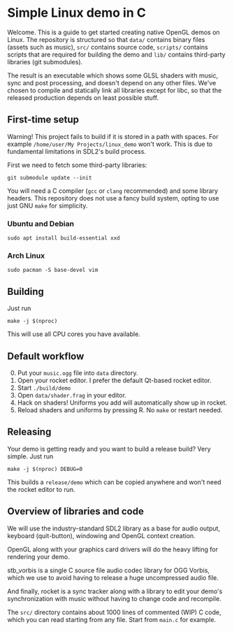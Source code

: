 # Simple Linux demo in C

Welcome. This is a guide to get started creating native OpenGL demos on Linux.
The repository is structured so that `data/` contains binary files
(assets such as music), `src/` contains source code, `scripts/` contains scripts
that are required for building the demo and `lib/` contains third-party
libraries (git submodules).

The result is an executable which shows some GLSL shaders with music,
sync and post processing, and doesn't depend on any other files.
We've chosen to compile and statically link all libraries except for libc,
so that the released production depends on least possible stuff.

## First-time setup

Warning! This project fails to build if it is stored in a path with spaces.
For example `/home/user/My Projects/linux_demo` won't work. This is due to
fundamental limitations in SDL2's build process.

First we need to fetch some third-party libraries:
```
git submodule update --init
```

You will need a C compiler (`gcc` or `clang` recommended) and some library
headers. This repository does not use a fancy build system, opting to use just
GNU `make` for simplicity.

### Ubuntu and Debian

```
sudo apt install build-essential xxd
```

### Arch Linux

```
sudo pacman -S base-devel vim
```

## Building

Just run

```
make -j $(nproc)
```

This will use all CPU cores you have available.

## Default workflow

0. Put your `music.ogg` file into `data` directory.
1. Open your rocket editor. I prefer the default Qt-based rocket editor.
2. Start `./build/demo`
3. Open `data/shader.frag` in your editor.
4. Hack on shaders! Uniforms you add will automatically show up in rocket.
5. Reload shaders and uniforms by pressing R. No `make` or restart needed.

## Releasing

Your demo is getting ready and you want to build a release build?
Very simple. Just run

```
make -j $(nproc) DEBUG=0
```

This builds a `release/demo` which can be copied anywhere and won't need the
rocket editor to run.

## Overview of libraries and code

We will use the industry-standard SDL2 library as a base for audio output,
keyboard (quit-button), windowing and OpenGL context creation.

OpenGL along with your graphics card drivers will do the heavy lifting for
rendering your demo.

stb_vorbis is a single C source file audio codec library for OGG Vorbis,
which we use to avoid having to release a huge uncompressed audio file.

And finally, rocket is a sync tracker along with a library to edit
your demo's synchronization with music without having to change code and
recompile.

The `src/` directory contains about 1000 lines of commented (WIP) C code,
which you can read starting from any file. Start from `main.c` for example.
